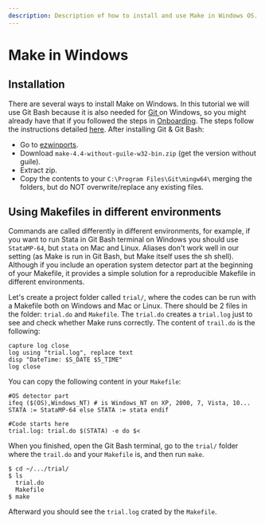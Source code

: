 ```yaml
---
description: Description of how to install and use Make in Windows OS.
---
```


# Make in Windows

## Installation

There are several ways to install Make on Windows. In this tutorial we will use Git Bash because it is also needed for [Git ](../../onboarding/git-and-github.md)on Windows, so you might already have that if you followed the steps in [Onboarding](broken-reference). The steps follow the instructions detailed [here](https://gist.github.com/evanwill/0207876c3243bbb6863e65ec5dc3f058). After installing Git & Git Bash:

* Go to [ezwinports](https://sourceforge.net/projects/ezwinports/files/).
* Download `make-4.4-without-guile-w32-bin.zip` (get the version without guile).
* Extract zip.
* Copy the contents to your `C:\Program Files\Git\mingw64\` merging the folders, but do NOT overwrite/replace any existing files.

## Using Makefiles in different environments

Commands are called differently in different environments, for example, if you want to run Stata in Git Bash terminal on Windows you should use `StataMP-64`, but `stata` on Mac and Linux. Aliases don't work well in our setting (as Make is run in Git Bash, but Make itself uses the sh shell). Although if you include an operation system detector part at the beginning of your Makefile, it provides a simple solution for a reproducible Makefile in different environments.&#x20;

Let's create a project folder called `trial/`, where the codes can be run with a Makefile both on Windows and Mac or Linux. There should be 2 files in the folder: `trial.do` and `Makefile`. The `trial.do` creates a `trial.log` just to see and check whether Make runs correctly. The content of `trail.do` is the following:

```
capture log close
log using "trial.log", replace text
disp "DateTime: $S_DATE $S_TIME"
log close
```

You can copy the following content in your `Makefile`:

```
#OS detector part
ifeq ($(OS),Windows_NT) # is Windows_NT on XP, 2000, 7, Vista, 10... STATA := StataMP-64 else STATA := stata endif

#Code starts here
trial.log: trial.do $(STATA) -e do $<
```

When you finished, open the Git Bash terminal, go to the `trial/` folder where the `trail.do` and your `Makefile` is, and then run `make`.

```
$ cd ~/.../trial/
$ ls
  trial.do
  Makefile
$ make
```

Afterward you should see the `trial.log` crated by the `Makefile`.
